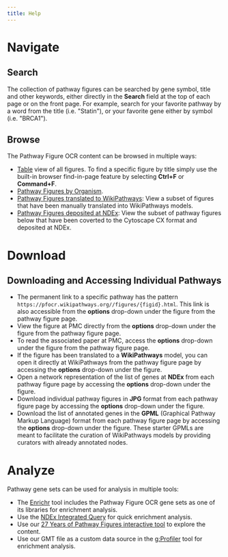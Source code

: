 ```yaml
---
title: Help
---
```

<div id="navigate">
<h1>Navigate</h1>

<h2>Search</h2>
<p>The collection of pathway figures can be searched by gene symbol, title and other keywords, either directly in the <b>Search</b> field at the top of each page or on the front page. For example, search for your favorite pathway by a word from the title (i.e. "Statin"), or your favorite gene either by symbol (i.e. "BRCA1").</p>

<h2>Browse</h2>
<p>The Pathway Figure OCR content can be browsed in multiple ways:</p>
<ul>
<li><a href="/browse/table.html">Table</a> view of all figures. To find a specific figure by title simply use the built-in browser find-in-page feature by selecting <b>Ctrl+F</b> or <b>Command+F</b>.</li>
<li><a href="/browse/organisms.html">Pathway Figures by Organism</a>.</li> 
<li><a href="/browse/wikipathways.html">Pathway Figures translated to WikiPathways</a>: View a subset of figures that have been manually translated into WikiPathways models.</li>
<li><a href="/browse/ndex.html">Pathway Figures deposited at NDEx</a>: View the subset of pathway figures below that have been coverted to the Cytoscape CX format and deposited at NDEx.</li>
</ul>
</div>

<div id="download">
<h1>Download</h1>

<!-- <h2>GMT: Gene Matrix Transposed</h2> -->

<h2>Downloading and Accessing Individual Pathways</h2>
<ul>
<li>The permanent link to a specific pathway has the pattern <code>https://pfocr.wikipathways.org//figures/{figid}.html</code>. This link is also accessible from the <b>options</b> drop-down under the figure from the pathway figure page.</li>
<li>View the figure at PMC directly from the <b>options</b> drop-down under the figure from the pathway figure page.</li>
<li>To read the associated paper at PMC, access the <b>options</b> drop-down under the figure from the pathway figure page.</li>
<li>If the figure has been translated to a <b>WikiPathways</b> model, you can open it directly at WikiPathways from the pathway figure page by accessing the <b>options</b> drop-down under the figure.</li>
<li>Open a network representation of the list of genes at <b>NDEx</b> from each pathway figure page by accessing the <b>options</b> drop-down under the figure.</li>
<li>Download individual pathway figures in <b>JPG</b> format from each pathway figure page by accessing the <b>options</b> drop-down under the figure.</li>
<li>Download the list of annotated genes in the <b>GPML</b> (Graphical Pathway Markup Language) format from each pathway figure page by accessing the <b>options</b> drop-down under the figure. These starter GPMLs are meant to facilitate the curation of WikiPathways models by providing curators with already annotated nodes.</li>
</ul>


</div>


<div id="analyze">
<h1>Analyze</h1>

<p>Pathway gene sets can be used for analysis in multiple tools:</p>
<ul>
<li>The <a href="https://maayanlab.cloud/Enrichr/" target="_blank">Enrichr</a> tool includes the Pathway Figure OCR gene sets as one of its libraries for enrichment analysis.</li>
<li>Use the <a href="https://www.ndexbio.org/iquery/" target="_blank">NDEx Integrated Query</a> for quick enrichment analysis.</li>
<li>Use our <a href="https://gladstone-bioinformatics.shinyapps.io/shiny-25years/" target="_blank">27 Years of Pathway Figures interactive tool</a> to explore the content.</li>
<li>Use our GMT file as a custom data source in the <a href="https://biit.cs.ut.ee/gprofiler/gost" target="_blank">g:Profiler</a> tool for enrichment analysis.</li>
</ul>
</div>